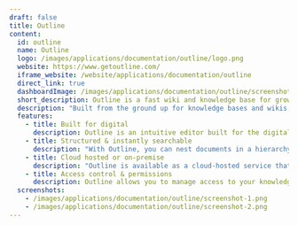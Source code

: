 ```yaml
---
draft: false
title: Outline
content:
  id: outline
  name: Outline
  logo: /images/applications/documentation/outline/logo.png
  website: https://www.getoutline.com/
  iframe_website: /website/applications/documentation/outline
  direct_link: true
  dashboardImage: /images/applications/documentation/outline/screenshot-1.png
  short_description: Outline is a fast wiki and knowledge base for growing teams - an alternative to Google Docs.
  description: "Built from the ground up for knowledge bases and wikis, Outline is an intuitive editor with markdown support, slash commands, rich embeds, and more. It can be on-premise or in the cloud. It's beautiful and rich in features. Outline is a great place to keep your team’s shared knowledge accessible, searchable and coordinated."
  features:
    - title: Built for digital
      description: Outline is an intuitive editor built for the digital world instead of paper. It supports markdown, slash commands, and rich embeds.
    - title: Structured & instantly searchable
      description: "With Outline, you can nest documents in a hierarchy, automatically build a rich network of backlinks and search across all the team's knowledge."
    - title: Cloud hosted or on-premise
      description: "Outline is available as a cloud-hosted service that's always up-to-date or as a self-hosted installation."
    - title: Access control & permissions
      description: Outline allows you to manage access to your knowledge base with read & write permissions, user groups, guest users, public sharing, and more.
  screenshots:
    - /images/applications/documentation/outline/screenshot-1.png
    - /images/applications/documentation/outline/screenshot-2.png
---
```

